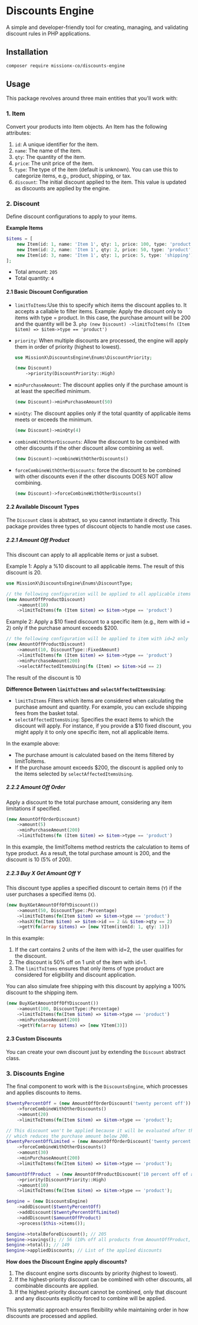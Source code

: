 # Discounts Engine

A simple and developer-friendly tool for creating, managing, and validating discount rules in PHP applications.

## Installation

```bash
composer require missionx-co/discounts-engine
```

## Usage

This package revolves around three main entities that you'll work with:

### 1. Item

Convert your products into Item objects. An Item has the following attributes:

1. `id`: A unique identifier for the item.
2. `name`: The name of the item.
3. `qty`: The quantity of the item.
4. `price`: The unit price of the item.
5. `type`: The type of the item (default is unknown). You can use this to categorize items, e.g., product, shipping, or tax.
6. `discount`: The initial discount applied to the item. This value is updated as discounts are applied by the engine.

### 2. Discount

Define discount configurations to apply to your items.

**Example Items**

```php
$items = [
    new Item(id: 1, name: 'Item 1', qty: 1, price: 100, type: 'product'),
    new Item(id: 2, name: 'Item 1', qty: 2, price: 50, type: 'product'),
    new Item(id: 3, name: 'Item 1', qty: 1, price: 5, type: 'shipping'),
];
```

-   Total amount: `205`
-   Total quantity: `4`

#### 2.1 Basic Discount Configuration

-   `limitToItems`:Use this to specify which items the discount applies to. It accepts a callable to filter items.
    Example: Apply the discount only to items with type = product. In this case, the purchase amount will be 200 and the quantity will be 3.
    `php
(new Discount)
    ->limitToItems(fn (Item $item) => $item->type == 'product')
`

-   `priority`: When multiple discounts are processed, the engine will apply them in order of priority (highest to lowest).

    ```php
    use MissionX\DiscountsEngine\Enums\DiscountPriority;

    (new Discount)
        ->priority(DiscountPriority::High)
    ```

-   `minPurchaseAmount`: The discount applies only if the purchase amount is at least the specified minimum.

    ```php
    (new Discount)->minPurchaseAmount(50)
    ```

-   `minQty`: The discount applies only if the total quantity of applicable items meets or exceeds the minimum.

    ```php
    (new Discount)->minQty(4)
    ```

-   `combineWithOtherDiscounts`: Allow the discount to be combined with other discounts if the other discount allow combining as well.

    ```php
    (new Discount)->combineWithOtherDiscounts()
    ```

-   `forceCombineWithOtherDiscounts`: force the discount to be combined with other discounts even if the other discounts DOES NOT allow combining.

    ```php
    (new Discount)->forceCombineWithOtherDiscounts()
    ```

#### 2.2 Available Discount Types

The `Discount` class is abstract, so you cannot instantiate it directly. This package provides three types of discount objects to handle most use cases.

##### 2.2.1 Amount Off Product

This discount can apply to all applicable items or just a subset.

Example 1: Apply a %10 discount to all applicable items. The result of this discount is 20.

```php
use MissionX\DiscountsEngine\Enums\DiscountType;

// the following configuration will be applied to all applicable items
(new AmountOffProductDiscount)
    ->amount(10)
    ->limitToItems(fn (Item $item) => $item->type == 'product')
```

Example 2: Apply a $10 fixed discount to a specific item (e.g., item with id = 2) only if the purchase amount exceeds $200.

```php
// the following configuration will be applied to item with id=2 only
(new AmountOffProductDiscount)
    ->amount(10, DiscountType::FixedAmount)
    ->limitToItems(fn (Item $item) => $item->type == 'product')
    ->minPurchaseAmount(200)
    ->selectAffectedItemsUsing(fn (Item) => $item->id == 2)
```

The result of the discount is 10

**Difference Between `limitToItems` and `selectAffectedItemsUsing`:**

-   `limitToItems` Filters which items are considered when calculating the purchase amount and quantity. For example, you can exclude shipping fees from the basket total.
-   `selectAffectedItemsUsing`: Specifies the exact items to which the discount will apply. For instance, if you provide a $10 fixed discount, you might apply it to only one specific item, not all applicable items.

In the example above:

-   The purchase amount is calculated based on the items filtered by limitToItems.
-   If the purchase amount exceeds $200, the discount is applied only to the items selected by `selectAffectedItemsUsing`.

##### 2.2.2 Amount Off Order

Apply a discount to the total purchase amount, considering any item limitations if specified.

```php
(new AmountOffOrderDiscount)
    ->amount(5)
    ->minPurchaseAmount(200)
    ->limitToItems(fn (Item $item) => $item->type == 'product')
```

In this example, the limitToItems method restricts the calculation to items of type product. As a result, the total purchase amount is 200, and the discount is 10 (5% of 200).

##### 2.2.3 Buy X Get Amount Off Y

This discount type applies a specified discount to certain items (`Y`) if the user purchases a specified items (`X`).

```php
(new BuyXGetAmountOffOfYDiscount())
    ->amount(50, DiscountType::Percentage)
    ->limitToItems(fn(Item $item) => $item->type == 'product')
    ->hasX(fn(Item $item) => $item->id == 2 && $item->qty == 2)
    ->getY(fn(array $items) => [new YItem(itemId: 1, qty: 1)])
```

In this example:

1. If the cart contains 2 units of the item with id=2, the user qualifies for the discount.
2. The discount is 50% off on 1 unit of the item with id=1.
3. The `limitToItems` ensures that only items of type product are considered for eligibility and discount application.

You can also simulate free shipping with this discount by applying a 100% discount to the shipping item.

```php
(new BuyXGetAmountOffOfYDiscount())
    ->amount(100, DiscountType::Percentage)
    ->limitToItems(fn(Item $item) => $item->type == 'product')
    ->minPurchaseAmount(200)
    ->getY(fn(array $items) => [new YItem(3)])
```

#### 2.3 Custom Discounts

You can create your own discount just by extending the `Discount` abstract class.

### 3. Discounts Engine

The final component to work with is the `DiscountsEngine`, which processes and applies discounts to items.

```php
$twentyPercentOff = (new AmountOffOrderDiscount('twenty percent off'))
    ->forceCombineWithOtherDiscounts()
    ->amount(20)
    ->limitToItems(fn(Item $item) => $item->type == 'product');

// This discount won't be applied because it will be evaluated after the "amount off product" discount,
// which reduces the purchase amount below 200.
$twentyPercentOffLimited = (new AmountOffOrderDiscount('twenty percent off, min purchase amount > 200'))
    ->forceCombineWithOtherDiscounts()
    ->amount(30)
    ->minPurchaseAmount(200)
    ->limitToItems(fn(Item $item) => $item->type == 'product');

$amountOffProduct  = (new AmountOffProductDiscount('10 percent off of all products'))
    ->priority(DiscountPriority::High)
    ->amount(10)
    ->limitToItems(fn(Item $item) => $item->type == 'product');

$engine = (new DiscountsEngine)
    ->addDiscount($twentyPercentOff)
    ->addDiscount($twentyPercentOffLimited)
    ->addDiscount($amountOffProduct)
    ->process($this->items());

$engine->totalBeforeDiscount(); // 205
$engine->savings(); // 56 (10% off all products from AmountOffProduct, followed by 20% off the remaining total)
$engine->total(); // 149
$engine->appliedDiscounts; // List of the applied discounts
```

**How does the Discount Engine apply discounts?**

1. The discount engine sorts discounts by priority (highest to lowest).
2. If the highest-priority discount can be combined with other discounts, all combinable discounts are applied.
3. If the highest-priority discount cannot be combined, only that discount and any discounts explicitly forced to combine will be applied.

This systematic approach ensures flexibility while maintaining order in how discounts are processed and applied.
